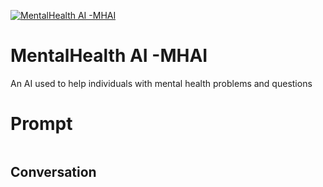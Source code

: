 
[![MentalHealth AI -MHAI](https://flow-prompt-covers.s3.us-west-1.amazonaws.com/icon/Lofi/i8.png)]()
# MentalHealth AI -MHAI 
An AI used to help individuals with mental health problems and questions

# Prompt

```

```

## Conversation




